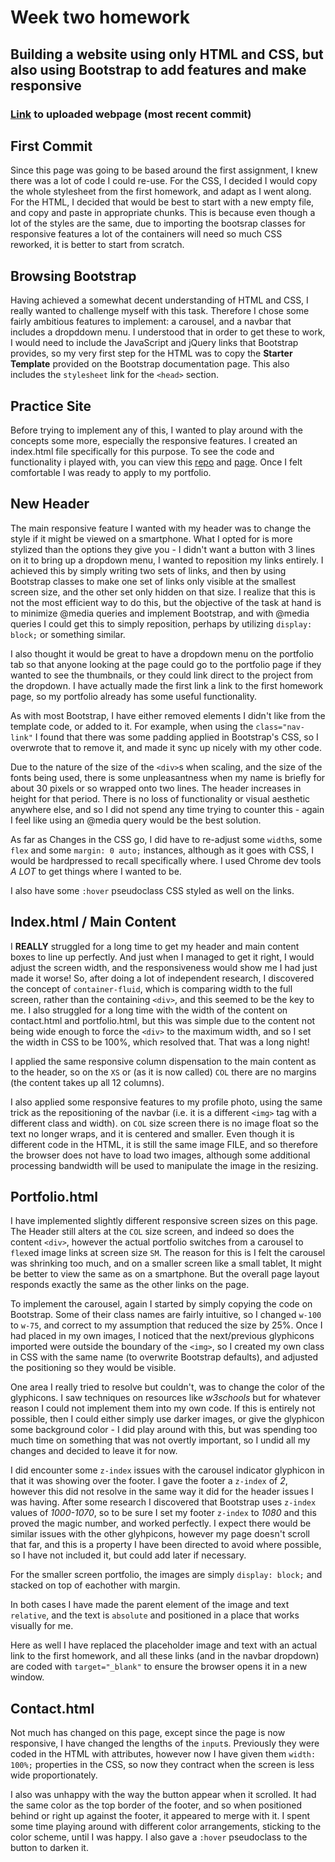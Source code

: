 # Week two homework

## Building a website using only HTML and CSS, but also using Bootstrap to add features and make responsive

### [Link](https://agtravis.github.io/homework-week-2/index.html) to uploaded webpage (most recent commit)

## First Commit

Since this page was going to be based around the first assignment, I knew there was a lot of code I could re-use. For the CSS, I decided I would copy the whole stylesheet from the first homework, and adapt as I went along. For the HTML, I decided that would be best to start with a new empty file, and copy and paste in appropriate chunks. This is because even though a lot of the styles are the same, due to importing the bootsrap classes for responsive features a lot of the containers will need so much CSS reworked, it is better to start from scratch.

## Browsing Bootstrap

Having achieved a somewhat decent understanding of HTML and CSS, I really wanted to challenge myself with this task. Therefore I chose some fairly ambitious features to implement: a carousel, and a navbar that includes a dropddown menu. I understood that in order to get these to work, I would need to include the JavaScript and jQuery links that Bootstrap provides, so my very first step for the HTML was to copy the **Starter Template** provided on the Bootstrap documentation page. This also includes the ```stylesheet``` link for the ```<head>``` section.

## Practice Site

Before trying to implement any of this, I wanted to play around with the concepts some more, especially the responsive features. I created an index.html file specifically for this purpose. To see the code and functionality i played with, you can view this [repo](https://github.com/agtravis/bootstrap-practice) and [page](https://agtravis.github.io/bootstrap-practice/). Once I felt comfortable I was ready to apply to my portfolio.

## New Header

The main responsive feature I wanted with my header was to change the style if it might be viewed on a smartphone. What I opted for is more stylized than the options they give you - I didn't want a button with 3 lines on it to bring up a dropdown menu, I wanted to reposition my links entirely. I achieved this by simply writing two sets of links, and then by using Bootstrap classes to make one set of links only visible at the smallest screen size, and the other set only hidden on that size. I realize that this is not the most efficient way to do this, but the objective of the task at hand is to minimize @media queries and implement Bootstrap, and with @media queries I could get this to simply reposition, perhaps by utilizing ```display: block;``` or something similar.

I also thought it would be great to have a dropdown menu on the portfolio tab so that anyone looking at the page could go to the portfolio page if they wanted to see the thumbnails, or they could link direct to the project from the dropdown. I have actually made the first link a link to the first homework page, so my portfolio already has some useful functionality.

As with most Bootstrap, I have either removed elements I didn't like from the template code, or added to it. For example, when using the ```class="nav-link"``` I found that there was some padding applied in Bootstrap's CSS, so I overwrote that to remove it, and made it sync up nicely with my other code.

Due to the nature of the size of the ```<div>```s when scaling, and the size of the fonts being used, there is some unpleasantness when my name is briefly for about 30 pixels or so wrapped onto two lines. The header increases in height for that period. There is no loss of functionality or visual aesthetic anywhere else, and so I did not spend any time trying to counter this - again I feel like using an @media query would be the best solution.

As far as Changes in the CSS go, I did have to re-adjust some ```width```s, some ```flex``` and some ```margin: 0 auto;``` instances, although as it goes with CSS, I would be hardpressed to recall specifically where. I used Chrome dev tools *A LOT* to get things where I wanted to be.

I also have some ```:hover``` pseudoclass CSS styled as well on the links.

## Index.html / Main Content

I **REALLY** struggled for a long time to get my header and main content boxes to line up perfectly. And just when I managed to get it right, I would adjust the screen width, and the responsiveness would show me I had just made it worse! So, after doing a lot of independent research, I discovered the concept of ```container-fluid```, which is comparing width to the full screen, rather than the containing ```<div>```, and this seemed to be the key to me. I also struggled for a long time with the width of the content on contact.html and portfolio.html, but this was simple due to the content not being wide enough to force the ```<div>``` to the maximum width, and so I set the width in CSS to be 100%, which resolved that. That was a long night!

I applied the same responsive column dispensation to the main content as to the header, so on the ```XS``` or (as it is now called) ```COL``` there are no margins (the content takes up all 12 columns).

I also applied some responsive features to my profile photo, using the same trick as the repositioning of the navbar (i.e. it is a different ```<img>``` tag with a different class and width). on ```COL``` size screen there is no image float so the text no longer wraps, and it is centered and smaller. Even though it is different code in the HTML, it is still the same image FILE, and so therefore the browser does not have to load two images, although some additional processing bandwidth will be used to manipulate the image in the resizing.

## Portfolio.html

I have implemented slightly different responsive screen sizes on this page. The Header still alters at the ```COL``` size screen, and indeed so does the content ```<div>```, however the actual portfolio switches from a carousel to ```flex```ed image links at screen size ```SM```. The reason for this is I felt the carousel was shrinking too much, and on a smaller screen like a small tablet, It might be better to view the same as on a smartphone. But the overall page layout responds exactly the same as the other links on the page.

To implement the carousel, again I started by simply copying the code on Bootstrap. Some of their class names are fairly intuitive, so I changed ```w-100``` to ```w-75```, and correct to my assumption that reduced the size by 25%. Once I had placed in my own images, I noticed that the next/previous glyphicons imported were outside the boundary of the ```<img>```, so I created my own class in CSS with the same name (to overwrite Bootstrap defaults), and adjusted the positioning so they would be visible.

One area I really tried to resolve but couldn't, was to change the color of the glyphicons. I saw techniques on resources like *w3schools* but for whatever reason I could not implement them into my own code. If this is entirely not possible, then I could either simply use darker images, or give the glyphicon some background color - I did play around with this, but was spending too much time on something that was not overtly important, so I undid all my changes and decided to leave it for now.

I did encounter some ```z-index``` issues with the carousel indicator glyphicon in that it was showing over the footer. I gave the footer a ```z-index``` of *2*, however this did not resolve in the same way it did for the header issues I was having. After some research I discovered that Bootstrap uses ```z-index``` values of *1000-1070*, so to be sure I set my footer ```z-index``` to *1080* and this proved the magic number, and worked perfectly. I expect there would be similar issues with the other glyhpicons, however my page doesn't scroll that far, and this is a property I have been directed to avoid where possible, so I have not included it, but could add later if necessary.

For the smaller screen portfolio, the images are simply ```display: block;``` and stacked on top of eachother with margin.

In both cases I have made the parent element of the image and text ```relative```, and the text is ```absolute``` and positioned in a place that works visually for me.

Here as well I have replaced the placeholder image and text with an actual link to the first homework, and all these links (and in the navbar dropdown) are coded with ```target="_blank"``` to ensure the browser opens it in a new window.

## Contact.html

Not much has changed on this page, except since the page is now responsive, I have changed the lengths of the ```input```s. Previously they were coded in the HTML with attributes, however now I have given them ```width: 100%;``` properties in the CSS, so now they contract when the screen is less wide proportionately.

I also was unhappy with the way the button appear when it scrolled. It had the same color as the top border of the footer, and so when positioned behind or right up against the footer, it appeared to merge with it. I spent some time playing around with different color arrangements, sticking to the color scheme, until I was happy. I also gave a ```:hover``` pseudoclass to the button to darken it.